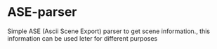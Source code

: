 # ASE-parser
Simple ASE (Ascii Scene Export) parser to get scene information., this information can be used leter for different purposes
